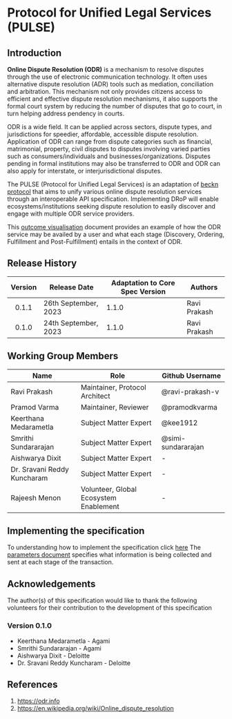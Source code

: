 # Protocol for Unified Legal Services (PULSE)
## Introduction

**Online Dispute Resolution (ODR)** is a mechanism to resolve disputes through the use of electronic communication technology. It often uses alternative dispute resolution (ADR) tools such as mediation, conciliation and arbitration. This mechanism not only provides citizens access to efficient and effective dispute resolution mechanisms, it also supports the formal court system by reducing the number of disputes that go to court, in turn helping address pendency in courts.

ODR is a wide field. It can be applied across sectors, dispute types, and jurisdictions for speedier, affordable, accessible dispute resolution. Application of ODR can range from dispute categories such as financial, matrimonial, property, civil disputes to disputes involving varied parties such as consumers/individuals and businesses/organizations. Disputes pending in formal institutions may also be transferred to ODR and ODR can also apply for interstate, or interjurisdictional disputes.

The PULSE (Protocol for Unified Legal Services) is an adaptation of [beckn protocol](https://github.com/beckn/protocol-specifications) that aims to unify various online dispute resolution services through an interoperable API specification. Implementing DRoP will enable ecosystems/institutions seeking dispute resolution to easily discover and engage with multiple ODR service providers.

This [outcome visualisation](https://docs.google.com/presentation/d/1cmLZCZfasZhUNzVe9AmCif5tZlvk_5_30W8fwGIo0sE/edit?usp=sharing) document provides an example of how the ODR service may be availed by a user and what each stage (Discovery, Ordering, Fulfillment and Post-Fulfillment) entails in the context of ODR.


## Release History

| Version | Release Date         | Adaptation to Core Spec Version | Authors      |
| :-----: | -------------------- | ------------------------------- | ------------ |
|  0.1.1  | 26th September, 2023 | 1.1.0                           | Ravi Prakash |
|  0.1.0  | 24th September, 2023 | 1.1.0                           | Ravi Prakash |

## Working Group Members

| Name                        | Role                                     | Github Username    |
| --------------------------- | -----------------------------------------| -------------------|
| Ravi Prakash                | Maintainer, Protocol Architect           | @ravi-prakash-v    |
| Pramod Varma                | Maintainer, Reviewer                     | @pramodkvarma      |
| Keerthana Medarametla       | Subject Matter Expert                    | @kee1912           |
| Smrithi Sundararajan        | Subject Matter Expert                    | @simi-sundararajan |
| Aishwarya Dixit             | Subject Matter Expert                    |        -           |
| Dr. Sravani Reddy Kuncharam | Subject Matter Expert                    |        -           |
| Rajeesh Menon               | Volunteer, Global Ecosystem Enablement   |        -           |

## Implementing the specification

To understanding how to implement the specification click [here](./docs)
The [parameters document](https://docs.google.com/spreadsheets/d/1BagyiuqsQ0dbl--9S98gBwuFn1maCRioiVxaile29y0/edit?usp=sharing) specifies what information is being collected and sent at each stage of the transaction.  

## Acknowledgements

The author(s) of this specification would like to thank the following volunteers for their contribution to the development of this specification

### Version 0.1.0

- Keerthana Medarametla - Agami
- Smrithi Sundararajan - Agami
- Aishwarya Dixit - Deloitte
- Dr. Sravani Reddy Kuncharam - Deloitte

## References
1. https://odr.info
2. https://en.wikipedia.org/wiki/Online_dispute_resolution
